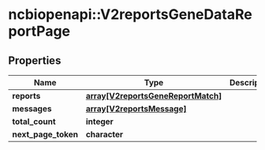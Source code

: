 # ncbiopenapi::V2reportsGeneDataReportPage


## Properties
Name | Type | Description | Notes
------------ | ------------- | ------------- | -------------
**reports** | [**array[V2reportsGeneReportMatch]**](v2reportsGeneReportMatch.md) |  | [optional] 
**messages** | [**array[V2reportsMessage]**](v2reportsMessage.md) |  | [optional] 
**total_count** | **integer** |  | [optional] 
**next_page_token** | **character** |  | [optional] 


